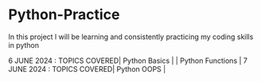 # Python-Practice
In this project l will be learning and consistently practicing my coding skills in python

6 JUNE 2024 : TOPICS COVERED| Python Basics    |
                            | Python Functions |
7 JUNE 2024 : TOPICS COVERED| Python OOPS      | 
